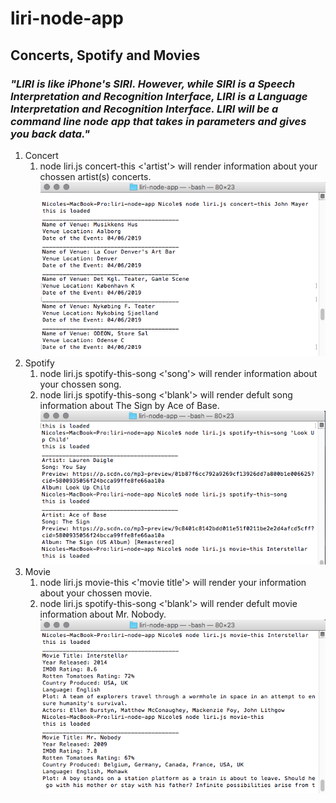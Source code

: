 # liri-node-app

## **Concerts, Spotify and Movies**

### *"LIRI is like iPhone's SIRI. However, while SIRI is a Speech Interpretation and Recognition Interface, LIRI is a _Language_ Interpretation and Recognition Interface. LIRI will be a command line node app that takes in parameters and gives you back data."*

1. Concert 
      1. node liri.js concert-this <'artist'> will render information about your chossen artist(s) concerts. 
![alt text](https://github.com/nicolemibarra/liri-node-app/blob/master/Screen%20Shot%202019-04-06%20at%206.31.59%20PM.png)
1. Spotify 
      1. node liri.js spotify-this-song <'song'> will render information about your chossen song. 
      1. node liri.js spotify-this-song <'blank'> will render defult song information about The Sign by Ace of Base.  
![alt text](https://github.com/nicolemibarra/liri-node-app/blob/master/Screen%20Shot%202019-04-06%20at%206.32.47%20PM.png)
1. Movie 
      1. node liri.js movie-this <'movie title'> will render your information about your chossen movie. 
      1. node liri.js spotify-this-song <'blank'> will render defult movie information about Mr. Nobody.  
![alt text](https://github.com/nicolemibarra/liri-node-app/blob/master/Screen%20Shot%202019-04-06%20at%206.33.33%20PM.png)
      
